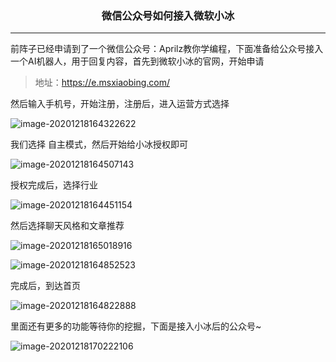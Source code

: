 ### <center>微信公众号如何接入微软小冰
***
前阵子已经申请到了一个微信公众号：Aprilz教你学编程，下面准备给公众号接入一个AI机器人，用于回复内容，首先到微软小冰的官网，开始申请

>  地址：https://e.msxiaobing.com/

然后输入手机号，开始注册，注册后，进入运营方式选择

![image-20201218164322622](https://cdn.losey.top/blog/image-20201218164322622.png)

我们选择 自主模式，然后开始给小冰授权即可

![image-20201218164507143](https://cdn.losey.top/blog/image-20201218164507143.png)

授权完成后，选择行业

![image-20201218164451154](https://cdn.losey.top/blog/image-20201218164451154.png)

然后选择聊天风格和文章推荐

![image-20201218165018916](https://cdn.losey.top/blog/image-20201218165018916.png)

![image-20201218164852523](https://cdn.losey.top/blog/image-20201218164852523.png)

完成后，到达首页

![image-20201218164822888](https://cdn.losey.top/blog/image-20201218164822888.png)

里面还有更多的功能等待你的挖掘，下面是接入小冰后的公众号~

![image-20201218170222106](https://cdn.losey.top/blog/image-20201218170222106.png)
